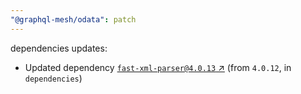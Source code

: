```yaml
---
"@graphql-mesh/odata": patch
---
```

dependencies updates:
  - Updated dependency [`fast-xml-parser@4.0.13` ↗︎](https://www.npmjs.com/package/fast-xml-parser/v/4.0.13) (from `4.0.12`, in `dependencies`)
